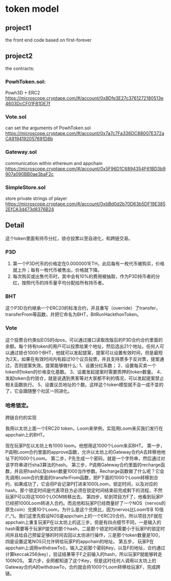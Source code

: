 # token model


## project1
the front end code based on first-forever

## project2
the contracts:

### PowhToken.sol:
Powh3D + ERC2
https://microscope.cryptape.com/#/account/0x8Dfe3E27c3761272180513e4603DcCF01FB1DE7f

### Vote.sol
can set the arguments of PowhToken.sol
https://microscope.cryptape.com/#/account/0x7a7c7Fa336DC88007E372aCA9194192057691D8b

### Gateway.sol
communication within ethereum and appchain
https://microscope.cryptape.com/#/account/0x5F96D1C6894354F61BD3b9907a090BB0ae3baF2c

### SimpleStore.sol
store private strings of player
https://microscope.cryptape.com/#/account/0xbBd0d2b70D63b5DF19E3852EfCA3d473d8376B24



## Detail

这个token里面有持币分红，锁仓投票以至自进化，和跨链交易。

### P3D
1. 第一个P3D代币的价格定在0.0000001ETH，此后每有一枚代币被购买，价格就上升；每有一枚代币被售出，价格就下降。
2. 每次购买或出售代币时，其中会有10%的费用被抽取，作为P3D持币者的分红，按照代币的持币量平均分配给所有持币者。

### BHT
这个P3D合约继承一个ERC20的标准合约，并且重写（override）了transfer，transferFrom等函数，并把它命名为BHT，BitRunHackthonToken。

### Vote
这个投票合约类似EOS的dpos，可以通过接口读取改版后的P3D合约合约里面的余额。每个持有token的用户可以投票给某个地址，然后选出21个地址。任何人可以通过锁仓1000个BHT，他就可以发起提案，提案可以设置有效时间，但是最短为2天，如果在有效时间内有超过10个议员投票，并且支持票多于反对票，提案通过，否则提案失效。提案能够做什么:
1、设置分红系数；
2、设置每买卖一个token时token的价格变化基数。
3、设置发起提案时需要质押的token数量。
4、发起token合约锁仓，就是说遇到黑客等对大家都不利的情况，可以发起提案禁止相关函数执行。
5、设置议员地址的个数。这样这个token模型就不会一成不变的了，它会跟随整个社区一同进化。

### 哈希锁定。
跨链合约的实现

我用以太坊上面一个ERC20 token，Loom来举例，实现用Loom来买我们发行在appchain上的BHT。

现在玩家P在以太坊上有1000 loom。他想用这1000个Loom来买BHT。
第一步，P调用Loom合约里面的approve函数，允许以太坊上的Gateway合约A去转移他地址下的1000个Loom。
第二步，P先生成一个密码，就是一个字符串，然后通过对该字符串进行sha3算法的hash。
第三步，P调用Gateway合约里面的recharge函数，并且把hash以及token数量1000当作参数。Recharge函数做了什么呢？它会先调用Loom合约里面的transferFrom函数，把P下面的1000个Loom转移到合约，如果成功了，它会将P会记录P打进来1000Loom，锁定时间，以及对应的hash。那个锁定时间是代表项目方必须在锁定时间结束前完成剩下的流程，不然玩家P可以将这1000个LOOM转移出去。
第四步，轮到项目方F了，他看到玩家P已经把1000Loom转进入合约。而且他和玩家P已经商量好了一个NOS（nervos的原生coin）兑换10个Loom，为什么是这个兑换比，因为nervos比Loom牛B 10倍(^_^)。我们这里先假设NOS是appchain上的一个ERC20合约，所以项目方F就在appchain上重复玩家P在以太坊上的这三步，但是有四点细节不同，一是输入的hash需要等于玩家P提交的那个hash，二是那个锁定时间需要小于玩家P的锁定时间并且给自己预留足够的时间去回以太坊进行操作，三是那个token数量是100，四是设置这笔NOS只允许转给玩家P的appchain的地址。
第五步， 玩家P在appchain上调用withdrawTo()，输入之前那个密码Key，以及F的地址，合约通过计算keccak256(key），验证结果等于F之前输入的hash，所以玩家P就能够转走100NOS。
第六步，全网都知道了这个Key，但是这时任何人调用以太坊上的Gateway合约A的withdrawTo，合约就会将1000个Loom转移给玩家F，完成跨链。
